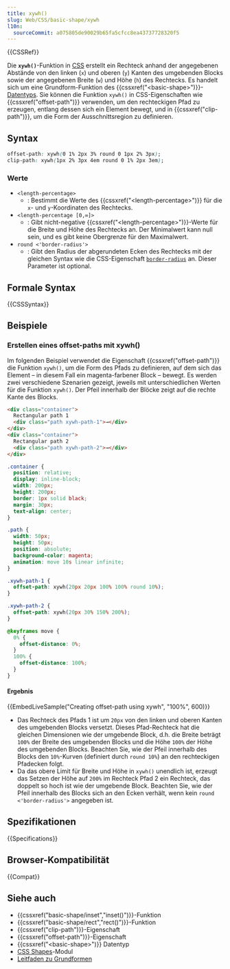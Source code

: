 ```yaml
---
title: xywh()
slug: Web/CSS/basic-shape/xywh
l10n:
  sourceCommit: a075805de90029b65fa5cfcc8ea43737728320f5
---
```


{{CSSRef}}

Die **`xywh()`**-Funktion in [CSS](/de/docs/Web/CSS) erstellt ein Rechteck anhand der angegebenen Abstände von den linken (`x`) und oberen (`y`) Kanten des umgebenden Blocks sowie der angegebenen Breite (`w`) und Höhe (`h`) des Rechtecks. Es handelt sich um eine Grundform-Funktion des {{cssxref("&lt;basic-shape&gt;")}}-[Datentyps](/de/docs/Web/CSS/CSS_Values_and_Units/CSS_data_types). Sie können die Funktion `xywh()` in CSS-Eigenschaften wie {{cssxref("offset-path")}} verwenden, um den rechteckigen Pfad zu erzeugen, entlang dessen sich ein Element bewegt, und in {{cssxref("clip-path")}}, um die Form der Ausschnittsregion zu definieren.

## Syntax

```css
offset-path: xywh(0 1% 2px 3% round 0 1px 2% 3px);
clip-path: xywh(1px 2% 3px 4em round 0 1% 2px 3em);
```

### Werte

- `<length-percentage>`
  - : Bestimmt die Werte des {{cssxref("&lt;length-percentage&gt;")}} für die `x`- und `y`-Koordinaten des Rechtecks.
- `<length-percentage [0,∞]>`
  - : Gibt nicht-negative {{cssxref("&lt;length-percentage&gt;")}}-Werte für die Breite und Höhe des Rechtecks an. Der Minimalwert kann null sein, und es gibt keine Obergrenze für den Maximalwert.
- `round <'border-radius'>`
  - : Gibt den Radius der abgerundeten Ecken des Rechtecks mit der gleichen Syntax wie die CSS-Eigenschaft [`border-radius`](/de/docs/Web/CSS/border-radius) an. Dieser Parameter ist optional.

## Formale Syntax

{{CSSSyntax}}

## Beispiele

### Erstellen eines offset-paths mit xywh()

Im folgenden Beispiel verwendet die Eigenschaft {{cssxref("offset-path")}} die Funktion `xywh()`, um die Form des Pfads zu definieren, auf dem sich das Element – in diesem Fall ein magenta-farbener Block – bewegt. Es werden zwei verschiedene Szenarien gezeigt, jeweils mit unterschiedlichen Werten für die Funktion `xywh()`. Der Pfeil innerhalb der Blöcke zeigt auf die rechte Kante des Blocks.

```html
<div class="container">
  Rectangular path 1
  <div class="path xywh-path-1">→</div>
</div>
<div class="container">
  Rectangular path 2
  <div class="path xywh-path-2">→</div>
</div>
```

```css
.container {
  position: relative;
  display: inline-block;
  width: 200px;
  height: 200px;
  border: 1px solid black;
  margin: 30px;
  text-align: center;
}

.path {
  width: 50px;
  height: 50px;
  position: absolute;
  background-color: magenta;
  animation: move 10s linear infinite;
}

.xywh-path-1 {
  offset-path: xywh(20px 20px 100% 100% round 10%);
}

.xywh-path-2 {
  offset-path: xywh(20px 30% 150% 200%);
}

@keyframes move {
  0% {
    offset-distance: 0%;
  }
  100% {
    offset-distance: 100%;
  }
}
```

#### Ergebnis

{{EmbedLiveSample("Creating offset-path using xywh", "100%", 600)}}

- Das Rechteck des Pfads 1 ist um `20px` von den linken und oberen Kanten des umgebenden Blocks versetzt. Dieses Pfad-Rechteck hat die gleichen Dimensionen wie der umgebende Block, d.h. die Breite beträgt `100%` der Breite des umgebenden Blocks und die Höhe `100%` der Höhe des umgebenden Blocks. Beachten Sie, wie der Pfeil innerhalb des Blocks den `10%`-Kurven (definiert durch `round 10%`) an den rechteckigen Pfadecken folgt.
- Da das obere Limit für Breite und Höhe in `xywh()` unendlich ist, erzeugt das Setzen der Höhe auf `200%` im Rechteck Pfad 2 ein Rechteck, das doppelt so hoch ist wie der umgebende Block. Beachten Sie, wie der Pfeil innerhalb des Blocks sich an den Ecken verhält, wenn kein `round <'border-radius'>` angegeben ist.

## Spezifikationen

{{Specifications}}

## Browser-Kompatibilität

{{Compat}}

## Siehe auch

- {{cssxref("basic-shape/inset","inset()")}}-Funktion
- {{cssxref("basic-shape/rect","rect()")}}-Funktion
- {{cssxref("clip-path")}}-Eigenschaft
- {{cssxref("offset-path")}}-Eigenschaft
- {{cssxref("&lt;basic-shape&gt;")}} Datentyp
- [CSS Shapes](/de/docs/Web/CSS/CSS_shapes)-Modul
- [Leitfaden zu Grundformen](/de/docs/Web/CSS/CSS_shapes/Basic_shapes)

